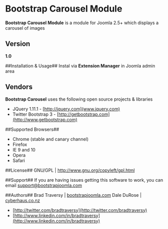 # Bootstrap Carousel Module #

**Bootstrap Carousel Module** is a module for Joomla 2.5+ which displays a carousel of images


## Version ##
**1.0**

##Installation & Usage##
Instal via **Extension Manager** in Joomla admin area

## Vendors ##
**Bootstrap Carousel** uses the following open source projects & libraries

* JQuery 1.11.1 - [http://jquery.com](www.jquery.com)
* Twitter Bootstrap 3 - [http://getbootstrap.com](http://www.getbootstrap.com)

##Supported Browsers##
* Chrome (stable and canary channel)
* Firefox
* IE 9 and 10
* Opera
* Safari

##License##
GNU/GPL | http://www.gnu.org/copyleft/gpl.html

##Support##
If you are having issues getting this software to work, you can email support@bootstrapjoomla.com

##Authors##
Brad Traversy | [bootstrapjoomla.com](http://www.bootstrapjoomla.com)
Dale DuRose | [cyberhaus.co.nz](http://www.cyberhaus.co.nz)

* [http://twitter.com/bradtraversy](http://twitter.com/bradtraversy)
* [http://www.linkedin.com/in/bradtraversy](http://www.linkedin.com/in/bradtraversy)